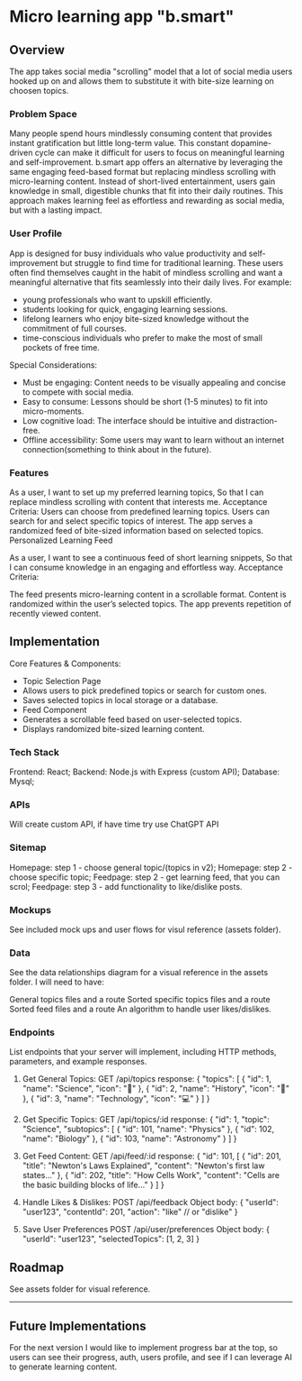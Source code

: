 # Micro learning app "b.smart"

## Overview

The app takes social media "scrolling" model that a lot of social media users hooked up on and allows them to substitute it with bite-size learning on choosen topics.

### Problem Space

Many people spend hours mindlessly consuming content that provides instant gratification but little long-term value. This constant dopamine-driven cycle can make it difficult for users to focus on meaningful learning and self-improvement.
b.smart app offers an alternative by leveraging the same engaging feed-based format but replacing mindless scrolling with micro-learning content. Instead of short-lived entertainment, users gain knowledge in small, digestible chunks that fit into their daily routines. This approach makes learning feel as effortless and rewarding as social media, but with a lasting impact.

### User Profile

App is designed for busy individuals who value productivity and self-improvement but struggle to find time for traditional learning. These users often find themselves caught in the habit of mindless scrolling and want a meaningful alternative that fits seamlessly into their daily lives. For example:
- young professionals who want to upskill efficiently.
- students looking for quick, engaging learning sessions.
- lifelong learners who enjoy bite-sized knowledge without the commitment of full courses.
- time-conscious individuals who prefer to make the most of small pockets of free time.

Special Considerations:
- Must be engaging: Content needs to be visually appealing and concise to compete with social media.
- Easy to consume: Lessons should be short (1-5 minutes) to fit into micro-moments.
- Low cognitive load: The interface should be intuitive and distraction-free.
- Offline accessibility: Some users may want to learn without an internet connection(something to think about in the future).

### Features

As a user, I want to set up my preferred learning topics,
So that I can replace mindless scrolling with content that interests me.
    Acceptance Criteria:
    Users can choose from predefined learning topics.
    Users can search for and select specific topics of interest.
    The app serves a randomized feed of bite-sized information based on selected topics.
    Personalized Learning Feed

As a user, I want to see a continuous feed of short learning snippets,
So that I can consume knowledge in an engaging and effortless way.
Acceptance Criteria:

The feed presents micro-learning content in a scrollable format.
Content is randomized within the user’s selected topics.
The app prevents repetition of recently viewed content.

## Implementation

Core Features & Components:

- Topic Selection Page
- Allows users to pick predefined topics or search for custom ones.
- Saves selected topics in local storage or a database.
- Feed Component
- Generates a scrollable feed based on user-selected topics.
- Displays randomized bite-sized learning content.

### Tech Stack

Frontend: React;
Backend: Node.js with Express (custom API);
Database: Mysql;

### APIs

Will create custom API, if have time try use ChatGPT API

### Sitemap

Homepage: step 1 - choose general topic/(topics in v2);
Homepage: step 2 - choose specific topic;
Feedpage: step 2 - get learning feed, that you can scrol;
Feedpage: step 3 - add functionality to like/dislike posts.

### Mockups

See included mock ups and user flows for visul reference (assets folder).

### Data

See the data relationships diagram for a visual reference in the assets folder. I will need to have:

General topics files and a route
Sorted specific topics files and a route
Sorted feed files and a route
An algorithm to handle user likes/dislikes.

### Endpoints

List endpoints that your server will implement, including HTTP methods, parameters, and example responses.
1.  Get General Topics: GET /api/topics
response: {
  "topics": [
    { "id": 1, "name": "Science", "icon": "🔬" },
    { "id": 2, "name": "History", "icon": "📜" },
    { "id": 3, "name": "Technology", "icon": "💻" }
  ]
}

2. Get Specific Topics: GET /api/topics/:id
response: {
  "id": 1,
  "topic": "Science",
  "subtopics": [
    { "id": 101, "name": "Physics" },
    { "id": 102, "name": "Biology" },
    { "id": 103, "name": "Astronomy" }
  ]
}

3. Get Feed Content: GET /api/feed/:id
response: {
  "id": 101,
  [
    { "id": 201, "title": "Newton's Laws Explained", "content": "Newton's first law states..." },
    { "id": 202, "title": "How Cells Work", "content": "Cells are the basic building blocks of life..." }
  ]
}

4. Handle Likes & Dislikes: POST /api/feedback
Object body:
{
  "userId": "user123",
  "contentId": 201,
  "action": "like" // or "dislike"
}

5. Save User Preferences POST /api/user/preferences
Object body:
{
  "userId": "user123",
  "selectedTopics": [1, 2, 3]
}

## Roadmap

See assets folder for visual reference.

---

## Future Implementations
For the next version I would like to implement progress bar at the top, so users can see their progress, auth, users profile, and see if I can leverage AI to generate learning content.

